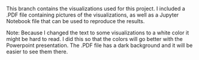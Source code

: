 This branch contains the visualizations used for this project. I included a .PDF file containing pictures of the visualizations, as well as a Jupyter Notebook file that can be used to reproduce the results. 


Note: Because I changed the text to some visualizations to a white color it might be hard to read. I did this so that the colors will go better with the Powerpoint presentation. The .PDF file has a dark background and it will be easier to see them there.
